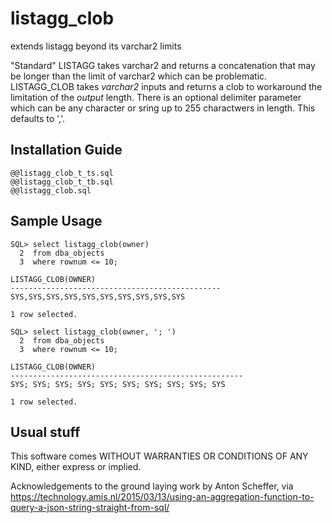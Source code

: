 # listagg_clob
extends listagg beyond its varchar2 limits

"Standard" LISTAGG takes varchar2 and returns a concatenation that may be longer than the limit of varchar2 which can be problematic.  LISTAGG_CLOB takes *varchar2* inputs and returns a clob to workaround the limitation of the *output* length. There is an optional delimiter parameter which can be any character or sring up to 255 charactwers in length. This defaults to ','.


## Installation Guide

```console
@@listagg_clob_t_ts.sql
@@listagg_clob_t_tb.sql
@@listagg_clob.sql
```

## Sample Usage

```console
SQL> select listagg_clob(owner)
  2  from dba_objects
  3  where rownum <= 10;

LISTAGG_CLOB(OWNER)
-----------------------------------------------
SYS,SYS,SYS,SYS,SYS,SYS,SYS,SYS,SYS,SYS

1 row selected.
```

```console
SQL> select listagg_clob(owner, '; ')
  2  from dba_objects
  3  where rownum <= 10;

LISTAGG_CLOB(OWNER)
----------------------------------------------------
SYS; SYS; SYS; SYS; SYS; SYS; SYS; SYS; SYS; SYS

1 row selected.
```

## Usual stuff

This software comes WITHOUT WARRANTIES OR CONDITIONS OF ANY KIND, either express or implied.

Acknowledgements to the ground laying work by Anton Scheffer, via
https://technology.amis.nl/2015/03/13/using-an-aggregation-function-to-query-a-json-string-straight-from-sql/
